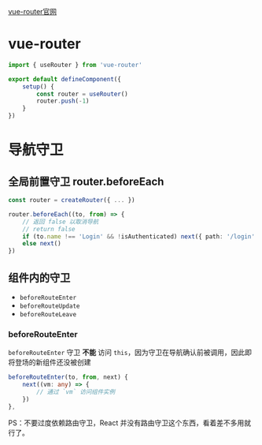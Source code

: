 [vue-router官网](https://router.vuejs.org/zh/introduction.html "vue-router")

# vue-router

```typescript
import { useRouter } from 'vue-router'

export default defineComponent({
    setup() {
        const router = useRouter()
        router.push(-1)
    }
})
```



# 导航守卫

## 全局前置守卫 router.beforeEach

```typescript
const router = createRouter({ ... })

router.beforeEach((to, from) => {
    // 返回 false 以取消导航
    // return false
    if (to.name !== 'Login' && !isAuthenticated) next({ path: '/login' })
    else next()
})
```



## 组件内的守卫

- `beforeRouteEnter`
- `beforeRouteUpdate`
- `beforeRouteLeave`



### beforeRouteEnter

`beforeRouteEnter` 守卫 **不能** 访问 `this`，因为守卫在导航确认前被调用，因此即将登场的新组件还没被创建

```typescript
beforeRouteEnter(to, from, next) {
    next((vm: any) => {
		// 通过 `vm` 访问组件实例
    })
},
```



PS：不要过度依赖路由守卫，React 并没有路由守卫这个东西，看着差不多用就行了。